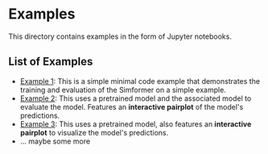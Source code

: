 # Examples

This directory contains examples in the form of Jupyter notebooks.

## List of Examples

- [Example 1](1_minimal_code_example.ipynb): This is a simple minimal code example that 
demonstrates the training and evaluation of the Simformer on a simple example.
- [Example 2](2_two_moons_example.ipynb): This uses a pretrained model and the associated
model to evaluate the model. Features an **interactive pairplot** of the model's predictions.
- [Example 3](3_slcp_example.ipynb): This uses a pretrained model, also features an **interactive pairplot** to visualize the model's predictions.
- ... maybe some more